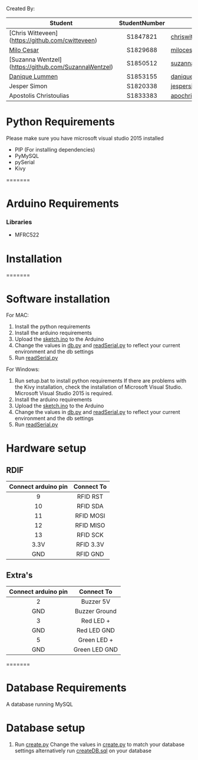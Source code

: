 Created By:

| Student                                               | StudentNumber  | E-mail adress
| --------------                                        |:-------------: | -------------------
| [Chris Witteveen] (https://github.com/cwitteveen)     | S1847821       | chriswitteveen2@hotmail.com
| [Milo Cesar](https://github.com/milo526)              | S1829688       | milocesar1@gmail.com
| [Suzanna Wentzel] (https://github.com/SuzannaWentzel) | S1850512       | suzannawentzel1708@gmail.com
| [Danique Lummen](https://github.com/daniquel)         | S1853155       | daniquelummen@gmail.com
| Jesper Simon                                          | S1820338       | jespersimon@live.nl
| Apostolis Christoulias                                | S1833383       | apochri@hotmail.com


# Python Requirements
Please make sure you have microsoft visual studio 2015 installed

- PIP (For installing dependencies)
- PyMySQL
- pySerial
- Kivy

=======

# Arduino Requirements
### Libraries
- MFRC522

# Installation
=======
# Software installation
For MAC:
1. Install the python requirements
2. Install the arduino requirements
3. Upload the [sketch.ino](/Arduino/sketch/sketch.ino) to the Arduino
4. Change the values in [db.py](/Python/db.py) and [readSerial.py](/Python/readSerial.py) to reflect your current environment and the db settings
5. Run [readSerial.py](/Python/readSerial.py)

For Windows:
1. Run setup.bat to install python requirements
If there are problems with the Kivy installation, check the installation of Microsoft Visual Studio. Microsoft Visual Studio 2015 is required. 
2. Install the arduino requirements
3. Upload the [sketch.ino](/Arduino/sketch/sketch.ino) to the Arduino
4. Change the values in [db.py](/Python/db.py) and [readSerial.py](/Python/readSerial.py) to reflect your current environment and the db settings
5. Run [readSerial.py](/Python/readSerial.py)


# Hardware setup
## RDIF
| Connect arduino pin   | Connect To    |
|:------------------:   |:---------:    |
| 9                     |RFID RST       |
| 10                    |RFID SDA       |
| 11                    |RFID MOSI      |
| 12                    |RFID MISO      |
| 13                    |RFID SCK       |
| 3.3V                  |RFID 3.3V      |
| GND                   |RFID GND       |

## Extra's
| Connect arduino pin   | Connect To    |
|:------------------:   |:---------:    |
| 2                     | Buzzer 5V     |
| GND                   | Buzzer Ground |
| 3                     | Red LED +     |
| GND                   | Red LED GND   |
| 5                     | Green LED +   |
| GND                   | Green LED GND |

=======
# Database Requirements
A database running MySQL

# Database setup
1. Run [create.py](/Python/create.py)
    Change the values in [create.py](/Python/create.py) to match your database settings
    alternatively run [createDB.sql](/Python/createDB.sql) on your database
